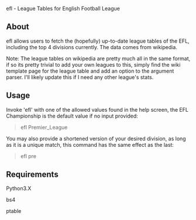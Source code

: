 efl - League Tables for English Football League 

## About
efl allows users to fetch the (hopefully) up-to-date league tables of the EFL, including the top 4 divisions currently. 
The data comes from wikipedia. 

Note: The league tables on wikipedia are pretty much all in the same format, if so its pretty trivial to add your own leagues to this, simply find the wiki template page for the league table and add an option to the argument parser. I'll likely update this if I need any other league's stats.

## Usage
Invoke 'efl' with one of the allowed values found in the help screen, the EFL Championship is the default value if no input provided:

> efl Premier_League

You may also provide a shortened version of your desired division, as long as it is a unique match, this command has the same effect as the last:

> efl pre

## Requirements

Python3.X

bs4

ptable
